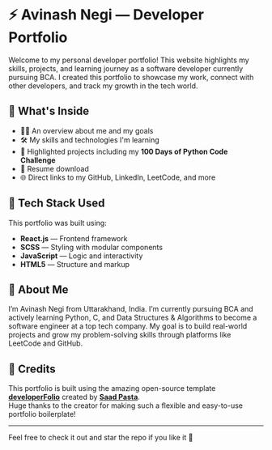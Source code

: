 # ⚡ Avinash Negi — Developer Portfolio

Welcome to my personal developer portfolio! This website highlights my skills, projects, and learning journey as a software developer currently pursuing BCA. I created this portfolio to showcase my work, connect with other developers, and track my growth in the tech world.

## 🔎 What's Inside

- 👨‍💻 An overview about me and my goals  
- 🛠️ My skills and technologies I'm learning  
- 📂 Highlighted projects including my **100 Days of Python Code Challenge**  
- 📄 Resume download  
- 🌐 Direct links to my GitHub, LinkedIn, LeetCode, and more  

## 🧰 Tech Stack Used

This portfolio was built using:

- **React.js** — Frontend framework  
- **SCSS** — Styling with modular components  
- **JavaScript** — Logic and interactivity  
- **HTML5** — Structure and markup  

## 👤 About Me

I’m Avinash Negi from Uttarakhand, India. I’m currently pursuing BCA and actively learning Python, C, and Data Structures & Algorithms to become a software engineer at a top tech company. My goal is to build real-world projects and grow my problem-solving skills through platforms like LeetCode and GitHub.

## 🙏 Credits

This portfolio is built using the amazing open-source template [**developerFolio**](https://github.com/saadpasta/developerFolio) created by [**Saad Pasta**](https://github.com/saadpasta).  
Huge thanks to the creator for making such a flexible and easy-to-use portfolio boilerplate!

---

Feel free to check it out and star the repo if you like it 🌟
